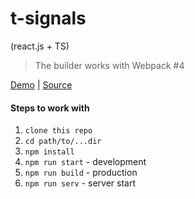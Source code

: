 # t-signals

(react.js + TS)

> The builder works with Webpack #4

[Demo][demo] | [Source][source]

[demo]: https://andrivash.github.io/fellow/
[source]: https://github.com/andrIvash/fellow/

#### Steps to work with

1. ```clone this repo```
2. ```cd path/to/...dir```
3. ```npm install```  
4. ```npm run start```  - development
5. ```npm run build```  - production
6. ```npm run serv```  - server start 
